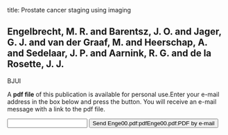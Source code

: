 title: Prostate cancer staging using imaging

## Engelbrecht, M. R. and Barentsz, J. O. and Jager, G. J. and van der Graaf, M. and Heerschap, A. and Sedelaar, J. P. and Aarnink, R. G. and de la Rosette, J. J.
BJUI

A <b>pdf file</b> of this publication is available for personal use.Enter your e-mail address in the box below and press the button. You will receive an e-mail message with a link to the pdf file.
<form action="sender.php">  <input type="text" name="email">  <input type="submit" value="Send Enge00.pdf:pdfEnge00.pdf:PDF by e-mail"></form>